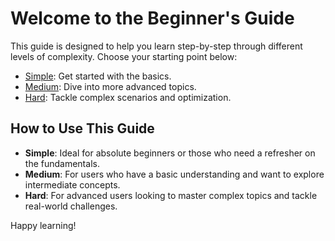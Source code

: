 # Welcome to the Beginner's Guide

This guide is designed to help you learn step-by-step through different levels of complexity. Choose your starting point below:

- [Simple](simple/index.md): Get started with the basics.
- [Medium](medium/index.md): Dive into more advanced topics.
- [Hard](hard/index.md): Tackle complex scenarios and optimization.

## How to Use This Guide

- **Simple**: Ideal for absolute beginners or those who need a refresher on the fundamentals.
- **Medium**: For users who have a basic understanding and want to explore intermediate concepts.
- **Hard**: For advanced users looking to master complex topics and tackle real-world challenges.

Happy learning!
